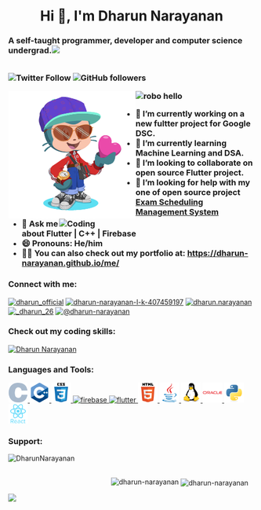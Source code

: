 <h1 align="center">Hi 👋, I'm Dharun Narayanan</h1>
<h3>A self-taught programmer, developer and computer science undergrad.<img src="https://media.giphy.com/media/WUlplcMpOCEmTGBtBW/giphy.gif" width="30"/</h3> <br><br>

![Twitter Follow](https://img.shields.io/twitter/follow/dharun_official?label=Dharun_official&logo=twitter&style=for-the-badge)
![GitHub followers](https://img.shields.io/github/followers/Dharun-Narayanan?label=Dharun-Narayanan&logo=GitHub&style=for-the-badge)<br>

<a href="https://dharun-narayanan.github.io/me/"><img align="left" width="260" height="260" src="https://github.com/dharun-narayanan/Octocat/blob/main/octocat.gif?raw=true"></a>
![robo hello](https://user-images.githubusercontent.com/51138087/93663951-39922d00-fa20-11ea-952b-48da7a6e5381.gif)
<img align="right" alt="Coding" width="400" src="https://cdn.dribbble.com/users/330915/screenshots/3587000/10_coding_dribbble.gif">


- 🔭 I’m currently working on a new fultter project for Google DSC. 
- 🌱 I’m currently learning Machine Learning and DSA.
- 👯 I’m looking to collaborate on open source Flutter project. 
- 🤔 I’m looking for help with my one of open source project [Exam Scheduling Management System](https://github.com/dharun-narayanan/Exam-Scheduling-Management-System)
- 💬 Ask me about Flutter | C++ | Firebase
- 😄 Pronouns:  He/him
- :man_technologist: You can also check out my portfolio at: https://dharun-narayanan.github.io/me/


<h3 align="left">Connect with me:</h3>
<p align="left">
<a href="https://twitter.com/dharun_official" target="blank"><img align="center" src="https://cdn.jsdelivr.net/npm/simple-icons@3.0.1/icons/twitter.svg" alt="dharun_official" height="30" width="40" /></a>
<a href="https://linkedin.com/in/dharun-narayanan-l-k-407459197" target="blank"><img align="center" src="https://cdn.jsdelivr.net/npm/simple-icons@3.0.1/icons/linkedin.svg" alt="dharun-narayanan-l-k-407459197" height="30" width="40" /></a>
<a href="https://fb.com/dharun.narayanan" target="blank"><img align="center" src="https://cdn.jsdelivr.net/npm/simple-icons@3.0.1/icons/facebook.svg" alt="dharun.narayanan" height="30" width="40" /></a>
<a href="https://instagram.com/_dharun_26" target="blank"><img align="center" src="https://cdn.jsdelivr.net/npm/simple-icons@3.0.1/icons/instagram.svg" alt="_dharun_26" height="30" width="40" /></a>
<a href="https://medium.com/@dharun-narayanan" target="blank"><img align="center" src="https://cdn.jsdelivr.net/npm/simple-icons@3.0.1/icons/medium.svg" alt="@dharun-narayanan" height="30" width="40" /></a>
</p>

<h3>Check out my coding skills:</h3>
<p align="left">
  <a href="https://www.hackerrank.com/lkdharun" target="_blank"><img align="center" src="https://cdn.jsdelivr.net/npm/simple-icons@3.0.1/icons/hackerrank.svg" alt="Dharun Narayanan" height="40" width="50" /></a> &nbsp;&nbsp;
</p>

<h3 align="left">Languages and Tools:</h3>
<p align="left"> <a href="https://www.cprogramming.com/" target="_blank"> <img src="https://raw.githubusercontent.com/devicons/devicon/master/icons/c/c-original.svg" alt="c" width="40" height="40"/> </a> <a href="https://www.w3schools.com/cpp/" target="_blank"> <img src="https://raw.githubusercontent.com/devicons/devicon/master/icons/cplusplus/cplusplus-original.svg" alt="cplusplus" width="40" height="40"/> </a> <a href="https://www.w3schools.com/css/" target="_blank"> <img src="https://raw.githubusercontent.com/devicons/devicon/master/icons/css3/css3-original-wordmark.svg" alt="css3" width="40" height="40"/> </a> <a href="https://firebase.google.com/" target="_blank"> <img src="https://www.vectorlogo.zone/logos/firebase/firebase-icon.svg" alt="firebase" width="40" height="40"/> </a> <a href="https://flutter.dev" target="_blank"> <img src="https://www.vectorlogo.zone/logos/flutterio/flutterio-icon.svg" alt="flutter" width="40" height="40"/> </a> <a href="https://www.w3.org/html/" target="_blank"> <img src="https://raw.githubusercontent.com/devicons/devicon/master/icons/html5/html5-original-wordmark.svg" alt="html5" width="40" height="40"/> </a> <a href="https://www.java.com" target="_blank"> <img src="https://raw.githubusercontent.com/devicons/devicon/master/icons/java/java-original.svg" alt="java" width="40" height="40"/> </a> <a href="https://www.linux.org/" target="_blank"> <img src="https://raw.githubusercontent.com/devicons/devicon/master/icons/linux/linux-original.svg" alt="linux" width="40" height="40"/> </a> <a href="https://www.oracle.com/" target="_blank"> <img src="https://raw.githubusercontent.com/devicons/devicon/master/icons/oracle/oracle-original.svg" alt="oracle" width="40" height="40"/> </a> <a href="https://www.python.org" target="_blank"> <img src="https://raw.githubusercontent.com/devicons/devicon/master/icons/python/python-original.svg" alt="python" width="40" height="40"/> </a> <a href="https://reactjs.org/" target="_blank"> <img src="https://raw.githubusercontent.com/devicons/devicon/master/icons/react/react-original-wordmark.svg" alt="react" width="40" height="40"/> </a> </p>

<h3 align="left">Support:</h3>
<p><a href="https://www.buymeacoffee.com/DharunNarayanan"> <img align="left" src="https://cdn.buymeacoffee.com/buttons/v2/default-yellow.png" height="50" width="210" alt="DharunNarayanan" /></a></p><br><br>

<p><img align="left" src="https://github-readme-stats.vercel.app/api/top-langs?username=dharun-narayanan&show_icons=true&locale=en&layout=compact" alt="dharun-narayanan" /></p>

<p>&nbsp;<img align="center" src="https://github-readme-stats.vercel.app/api?username=dharun-narayanan&show_icons=true&locale=en" alt="dharun-narayanan" /></p>


![](https://komarev.com/ghpvc/?username=dharun-narayanan&color=brightgreen&style=flat&label=PROFILE+VIEWS)



